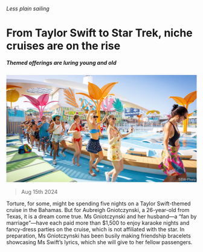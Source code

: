 ###### Less plain sailing

# From Taylor Swift to Star Trek, niche cruises are on the rise 

##### Themed offerings are luring young and old 

![image](images/20240817_WBP002.jpg) 

> Aug 15th 2024 

Torture, for some, might be spending five nights on a Taylor Swift-themed cruise in the Bahamas. But for Aubreigh Gniotczynski, a 26-year-old from Texas, it is a dream come true. Ms Gniotczynski and her husband—a “fan by marriage”—have each paid more than $1,500 to enjoy karaoke nights and fancy-dress parties on the cruise, which is not affiliated with the star. In preparation, Ms Gniotczynski has been busily making friendship bracelets showcasing Ms Swift’s lyrics, which she will give to her fellow passengers.


